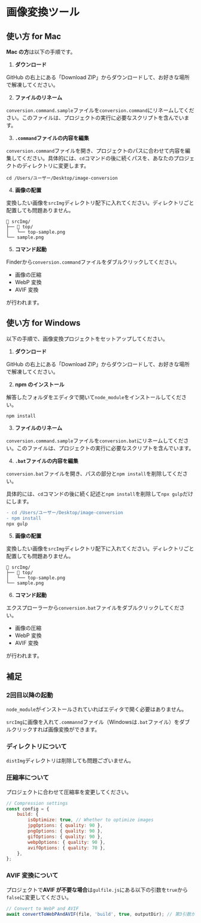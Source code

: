 # 画像変換ツール

## 使い方 for Mac

**Mac の方**は以下の手順です。

1. **ダウンロード**

GitHub の右上にある「Download ZIP」からダウンロードして、お好きな場所で解凍してください。

2. **ファイルのリネーム**

`conversion.command.sample`ファイルを`conversion.command`にリネームしてください。このファイルは、プロジェクトの実行に必要なスクリプトを含んでいます。

3. **`.command`ファイルの内容を編集**

`conversion.command`ファイルを開き、プロジェクトのパスに合わせて内容を編集してください。具体的には、`cd`コマンドの後に続くパスを、あなたのプロジェクトのディレクトリに変更します。

```
cd /Users/ユーザー/Desktop/image-conversion
```

4.  **画像の配置**

変換したい画像を`srcImg`ディレクトリ配下に入れてください。ディレクトリごと配置しても問題ありません。

```
📂 srcImg/
├── 📂 top/
│   └── top-sample.png
└── sample.png
```

5.  **コマンド起動**

Finderから`conversion.command`ファイルをダブルクリックしてください。

-   画像の圧縮
-   WebP 変換
-   AVIF 変換

が行われます。

## 使い方 for Windows

以下の手順で、画像変換プロジェクトをセットアップしてください。

1. **ダウンロード**

GitHub の右上にある「Download ZIP」からダウンロードして、お好きな場所で解凍してください。

2. **npm のインストール**

解答したフォルダをエディタで開いて`node_module`をインストールしてください。

```
npm install
```

3. **ファイルのリネーム**

`conversion.command.sample`ファイルを`conversion.bat`にリネームしてください。このファイルは、プロジェクトの実行に必要なスクリプトを含んでいます。

4. **`.bat`ファイルの内容を編集**

`conversion.bat`ファイルを開き、パスの部分と`npm install`を削除してください。

具体的には、`cd`コマンドの後に続く記述と`npm install`を削除して`npx gulp`だけにします。

```diff
- cd /Users/ユーザー/Desktop/image-conversion
- npm install
npx gulp
```

5.  **画像の配置**

変換したい画像を`srcImg`ディレクトリ配下に入れてください。ディレクトリごと配置しても問題ありません。

```
📂 srcImg/
├── 📂 top/
│   └── top-sample.png
└── sample.png
```

6.  **コマンド起動**

エクスプローラーから`conversion.bat`ファイルをダブルクリックしてください。

-   画像の圧縮
-   WebP 変換
-   AVIF 変換

が行われます。

## 補足

### 2回目以降の起動

`node_module`がインストールされていればエディタで開く必要はありません。

`srcImg`に画像を入れて`.commannd`ファイル（Windowsは`.bat`ファイル）をダブルクリックすれば画像変換ができます。

### ディレクトリについて

`distImg`ディレクトリは削除しても問題ございません。

### 圧縮率について

プロジェクトに合わせて圧縮率を変更してください。

```JavaScript:gulpfile.js
// Compression settings
const config = {
    build: {
        isOptimize: true, // Whether to optimize images
        jpgOptions: { quality: 90 },
        pngOptions: { quality: 90 },
        gifOptions: { quality: 90 },
        webpOptions: { quality: 90 },
        avifOptions: { quality: 70 },
    },
};
```

### AVIF 変換について

プロジェクトで**AVIF が不要な場合**は`gulfile.js`にある以下の引数を`true`から`false`に変更してください。

```JavaScript:gulpfile.js
// Convert to WebP and AVIF
await convertToWebPAndAVIF(file, 'build', true, outputDir); // 第3引数がAVIF変換の真偽値です
```
